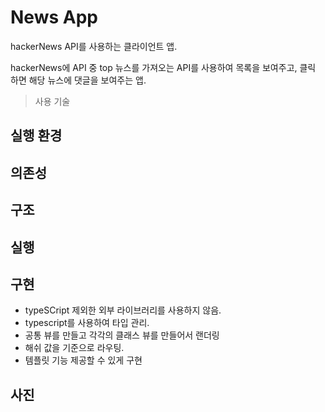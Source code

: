 # News App

hackerNews API를 사용하는 클라이언트 앱.

hackerNews에 API 중 top 뉴스를 가져오는 API를 사용하여 목록을 보여주고, 클릭 하면 해당 뉴스에 댓글을 보여주는 앱.

> 사용 기술

## 실행 환경

## 의존성

## 구조

## 실행

## 구현

- typeSCript 제외한 외부 라이브러리를 사용하지 않음.
- typescript를 사용하여 타입 관리.
- 공통 뷰를 만들고 각각의 클래스 뷰를 만들어서 랜더링
- 해쉬 값을 기준으로 라우팅.
- 템플릿 기능 제공할 수 있게 구현

## 사진
